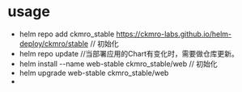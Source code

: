 
# usage

* helm repo add ckmro_stable https://ckmro-labs.github.io/helm-deploy/ckmro/stable  // 初始化
* helm repo update  //当部署应用的Chart有变化时，需要做仓库更新。
* helm install --name web-stable ckmro_stable/web       // 初始化
* helm upgrade web-stable ckmro_stable/web
*
